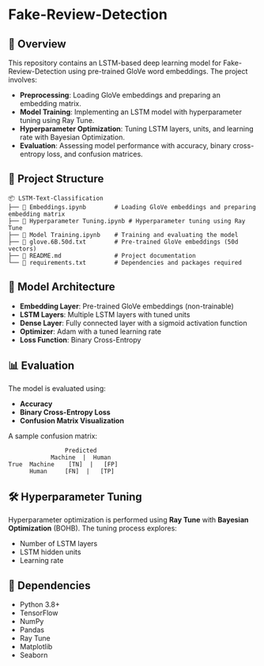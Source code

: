 # Fake-Review-Detection

## 📌 Overview
This repository contains an LSTM-based deep learning model for Fake-Review-Detection using pre-trained GloVe word embeddings. The project involves:

- **Preprocessing**: Loading GloVe embeddings and preparing an embedding matrix.
- **Model Training**: Implementing an LSTM model with hyperparameter tuning using Ray Tune.
- **Hyperparameter Optimization**: Tuning LSTM layers, units, and learning rate with Bayesian Optimization.
- **Evaluation**: Assessing model performance with accuracy, binary cross-entropy loss, and confusion matrices.

## 📂 Project Structure
```
📦 LSTM-Text-Classification
├── 📜 Embeddings.ipynb        # Loading GloVe embeddings and preparing embedding matrix
├── 📜 Hyperparameter Tuning.ipynb # Hyperparameter tuning using Ray Tune
├── 📜 Model Training.ipynb    # Training and evaluating the model
├── 📜 glove.6B.50d.txt        # Pre-trained GloVe embeddings (50d vectors)
├── 📜 README.md               # Project documentation
└── 📜 requirements.txt        # Dependencies and packages required
```


## 🔬 Model Architecture
- **Embedding Layer**: Pre-trained GloVe embeddings (non-trainable)
- **LSTM Layers**: Multiple LSTM layers with tuned units
- **Dense Layer**: Fully connected layer with a sigmoid activation function
- **Optimizer**: Adam with a tuned learning rate
- **Loss Function**: Binary Cross-Entropy

## 📊 Evaluation
The model is evaluated using:
- **Accuracy**
- **Binary Cross-Entropy Loss**
- **Confusion Matrix Visualization**

A sample confusion matrix:
```
                Predicted
            Machine  |  Human
True  Machine    [TN]  |   [FP]
      Human     [FN]  |   [TP]
```

## 🛠️ Hyperparameter Tuning
Hyperparameter optimization is performed using **Ray Tune** with **Bayesian Optimization** (BOHB). The tuning process explores:
- Number of LSTM layers
- LSTM hidden units
- Learning rate

## 📌 Dependencies
- Python 3.8+
- TensorFlow
- NumPy
- Pandas
- Ray Tune
- Matplotlib
- Seaborn

